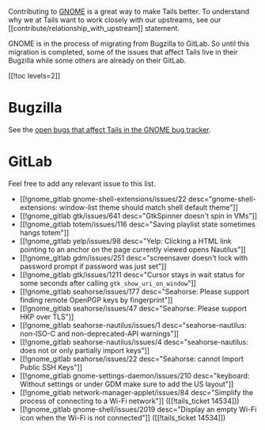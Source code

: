 Contributing to [GNOME](https://www.gnome.org/) is a great way to make
Tails better. To understand why we at Tails want to work closely with
our upstreams, see our
[[contribute/relationship_with_upstream]] statement.

<div class="note">

GNOME is in the process of migrating from Bugzilla to GitLab. So until
this migration is completed, some of the issues that affect Tails live
in their Bugzilla while some others are already on their GitLab.

</div>

[[!toc levels=2]]

# Bugzilla

See the [open bugs that affect Tails in the GNOME bug tracker](https://bugzilla.gnome.org/buglist.cgi?bug_status=UNCONFIRMED&bug_status=NEW&bug_status=ASSIGNED&bug_status=REOPENED&bug_status=NEEDINFO&bug_status=VERIFIED&keywords=AffectsTails&keywords_type=allwords&list_id=275075&query_format=advanced).

# GitLab

Feel free to add any relevant issue to this list.

* [[!gnome_gitlab gnome-shell-extensions/issues/22 desc="gnome-shell-extensions: window-list theme should match shell default theme"]]
* [[!gnome_gitlab gtk/issues/641 desc="GtkSpinner doesn't spin in VMs"]]
* [[!gnome_gitlab totem/issues/116 desc="Saving playlist state sometimes hangs totem"]]
* [[!gnome_gitlab yelp/issues/98 desc="Yelp: Clicking a HTML link pointing to an anchor on the page currently viewed opens Nautilus"]]
* [[!gnome_gitlab gdm/issues/251 desc="screensaver doesn't lock with password prompt if password was just set"]]
* [[!gnome_gitlab gtk/issues/1211 desc="Cursor stays in wait status for some seconds after calling `gtk_show_uri_on_window`"]]
* [[!gnome_gitlab seahorse/issues/177 desc="Seahorse: Please support finding remote OpenPGP keys by fingerprint"]]
* [[!gnome_gitlab seahorse/issues/47 desc="Seahorse: Please support HKP over TLS"]]
* [[!gnome_gitlab seahorse-nautilus/issues/1 desc="seahorse-nautilus: non-ISO-C and non-deprecated-API warnings"]]
* [[!gnome_gitlab seahorse-nautilus/issues/4 desc="seahorse-nautilus: does not or only partially import keys"]]
* [[!gnome_gitlab seahorse/issues/22 desc="Seahorse: cannot Import Public SSH Keys"]]
* [[!gnome_gitlab gnome-settings-daemon/issues/210 desc="keyboard: Without settings or under GDM make sure to add the US layout"]]
* [[!gnome_gitlab network-manager-applet/issues/84 desc="Simplify the process of connecting to a Wi-Fi network"]] ([[!tails_ticket 14534]])
* [[!gnome_gitlab gnome-shell/issues/2019 desc="Display an empty Wi-Fi icon when the Wi-Fi is not connected"]] ([[!tails_ticket 14534]])
